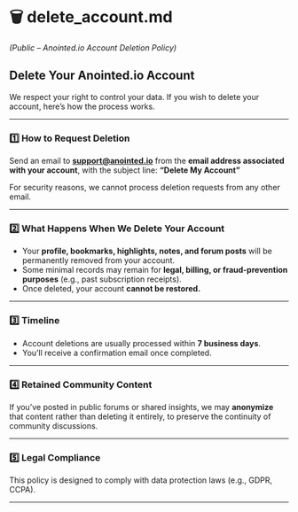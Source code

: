 # 🗑️ **delete\_account.md**

*(Public – Anointed.io Account Deletion Policy)*

## **Delete Your Anointed.io Account**

We respect your right to control your data. If you wish to delete your account, here’s how the process works.

---

### 1️⃣ How to Request Deletion

Send an email to **[support@anointed.io](mailto:support@anointed.io)** from the **email address associated with your account**, with the subject line:
**“Delete My Account”**

For security reasons, we cannot process deletion requests from any other email.

---

### 2️⃣ What Happens When We Delete Your Account

* Your **profile, bookmarks, highlights, notes, and forum posts** will be permanently removed from your account.
* Some minimal records may remain for **legal, billing, or fraud-prevention purposes** (e.g., past subscription receipts).
* Once deleted, your account **cannot be restored.**

---

### 3️⃣ Timeline

* Account deletions are usually processed within **7 business days**.
* You’ll receive a confirmation email once completed.

---

### 4️⃣ Retained Community Content

If you’ve posted in public forums or shared insights, we may **anonymize** that content rather than deleting it entirely, to preserve the continuity of community discussions.

---

### 5️⃣ Legal Compliance

This policy is designed to comply with data protection laws (e.g., GDPR, CCPA).

---
